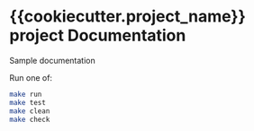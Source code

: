 # {{cookiecutter.project_name}} project Documentation

Sample documentation

Run one of:

```bash
make run
make test
make clean
make check
```
